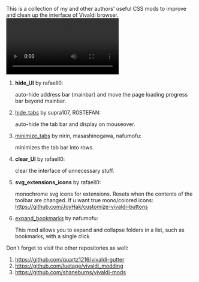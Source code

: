 This is a collection of my and other authors' useful CSS mods to improve and clean up the interface of Vivaldi browser. 
![1](DEMO.mp4)

1. **hide_UI** by rafaell0: 

   auto-hide address bar (mainbar) and move the page loading progress bar beyond mainbar. 

2. [hide_tabs](https://forum.vivaldi.net/topic/46458/automate-floating-vertical-tabbar-for-mouse-keyboard/148?_=1735482155591) by supra107, R0STEFAN: 

   auto-hide the tab bar and display on mouseover.

2. [minimize_tabs](https://forum.vivaldi.net/topic/82900/vertical-tabs-collapsed-expand-on-hover/132?_=1735482155600) by nirin, masashinogawa, nafumofu:

   minimizes the tab bar into rows.

3. **clear_UI** by rafaell0: 

   сlear the interface of unnecessary stuff.

4. **svg_extensions_icons** by rafaell0: 

   monochrome svg icons for extensions. Resets when the contents of the toolbar are changed. If u want true mono/colored icons: https://github.com/JoyHak/customize-vivaldi-buttons

5. [expand_bookmarks](https://forum.vivaldi.net/topic/96123/expand-folders-with-a-single-click-css-only?_=1735482587809) by nafumofu:

   This mod allows you to expand and collapse folders in a list, such as bookmarks, with a single click

Don't forget to visit the other repositories as well:
1. https://github.com/quartz1216/vivaldi-gutter
2. https://github.com/luetage/vivaldi_modding
3. https://github.com/shaneburns/vivaldi-mods
